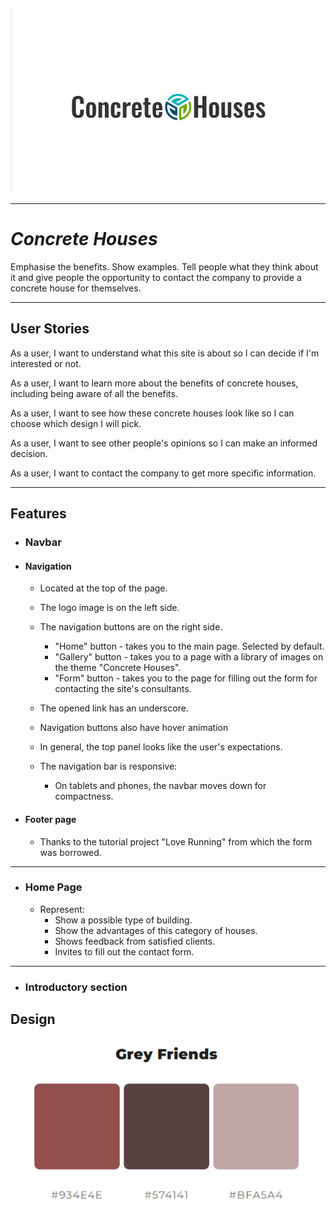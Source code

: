 ![Concrete Houses logo](documentation/logoai_com.jpg)

---
# *Concrete Houses*

Emphasise the benefits. Show examples. Tell people what they think about it and give people the opportunity to contact the company to provide a concrete house for themselves.

---
## User Stories
As a user, I want to understand what this site is about so I can decide if I'm interested or not.

As a user, I want to learn more about the benefits of concrete houses, including being aware of all the benefits.

As a user, I want to see how these concrete houses look like so I can choose which design I will pick.

As a user, I want to see other people's opinions so I can make an informed decision.

As a user, I want to contact the company to get more specific information.

---
## Features
+ ### Navbar

+ #### Navigation
    - Located at the top of the page.
    - The logo image is on the left side.
    - The navigation buttons are on the right side.
        * "Home" button - takes you to the main page. Selected by default.
        * "Gallery" button - takes you to a page with a library of images on the theme "Concrete Houses".
        * "Form" button - takes you to the page for filling out the form for contacting the site's consultants.
    - The opened link has an underscore.
    - Navigation buttons also have hover animation
    - In general, the top panel looks like the user's expectations.
    
    - The navigation bar is responsive:
        * On tablets and phones, the navbar moves down for compactness.
+ #### Footer page

    - Thanks to the tutorial project "Love Running" from which the form was borrowed.
---
+ ### Home Page

    - Represent:
        * Show a possible type of building.
        * Show the advantages of this category of houses.
        * Shows feedback from satisfied clients.
        * Invites to fill out the contact form.
---
+ ### Introductory section
## Design

![Main Color](documentation/colors.PNG)
